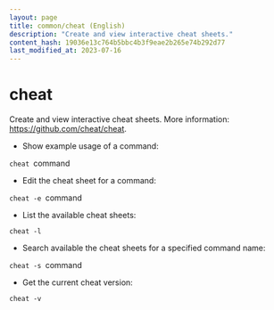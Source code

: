 ```yaml
---
layout: page
title: common/cheat (English)
description: "Create and view interactive cheat sheets."
content_hash: 19036e13c764b5bbc4b3f9eae2b265e74b292d77
last_modified_at: 2023-07-16
---
```

# cheat

Create and view interactive cheat sheets.
More information: <https://github.com/cheat/cheat>.

- Show example usage of a command:

`cheat `<span class="tldr-var badge badge-pill bg-dark-lm bg-white-dm text-white-lm text-dark-dm font-weight-bold">command</span>

- Edit the cheat sheet for a command:

`cheat -e `<span class="tldr-var badge badge-pill bg-dark-lm bg-white-dm text-white-lm text-dark-dm font-weight-bold">command</span>

- List the available cheat sheets:

`cheat -l`

- Search available the cheat sheets for a specified command name:

`cheat -s `<span class="tldr-var badge badge-pill bg-dark-lm bg-white-dm text-white-lm text-dark-dm font-weight-bold">command</span>

- Get the current cheat version:

`cheat -v`
